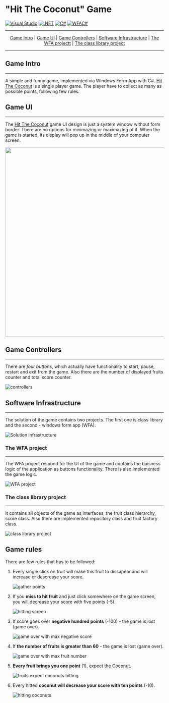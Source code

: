 # **"Hit The Coconut" Game**

[![Visual Studio](https://img.shields.io/badge/Visual%20Studio-2022-brightgreen)](https://visualstudio.microsoft.com/)
[![.NET](https://img.shields.io/badge/.NET-5.0-brightgreen)](https://dotnet.microsoft.com/)
[![C#](https://img.shields.io/badge/C%23-9.0-green)](https://docs.microsoft.com/en-us/dotnet/csharp/whats-new/csharp-9)
[![WFAC#](https://img.shields.io/badge/Windows%20Form%20App-C%23-yellowgreen)](https://docs.microsoft.com/en-us/visualstudio/ide/create-csharp-winform-visual-studio?view=vs-2022)

---
<div align="center">
    <a href="#game-intro">Game Intro</a> |
    <a href="#game-ui">Game UI</a> |
    <a href="#game-controllers">Game Controllers</a> |
    <a href="#software-infrastructure">Software Infrastructure</a> |
    <a href="#the-wfa-project">The WFA projectt</a> |
    <a href="#the-class-library-project">The class library project</a>
</div>

---

## Game Intro
---

A simple and funny game, implemented via Windows Form App with C#. [Hit The Coconut](https://github.com/Threed90/Hit_The_Coconut) is a single player game. The player have to collect as many as possible points, following few rules.

## Game UI
---

The [Hit The Coconut](https://github.com/Threed90/Hit_The_Coconut) game UI design is just a system window without form border. 
There are no options for minimazing or maximazing of it. When the game is started, its display will pop up in the middle of your computer screen.

<img src="https://github.com/Threed90/Hit_The_Coconut/blob/main/descriptionResources/gameEntrySkin.png" width="600">

## Game Controllers
---

There are *four buttons*, which actually have functionality to start, pause, restart and exit from the game. Also there are the number of displayed fruits counter and total score counter.

![controllers](/descriptionResources/controllers.gif)

## Software Infrastructure
---

The solution of the game contains two projects. The first one is class library and the second - windows form app (WFA).

![Solution infrastructure](/descriptionResources/SolutionInfrastructure.png)

### The WFA project
----

The WFA project respond for the UI of the game and contains the buisness logic of the application as buttons functionality. There is also implemented the game logic.

![WFA project](/descriptionResources/WFA_Project.png)

### The class library project
----

It contains all objects of the game as interfaces, the fruit class hierarchy, score class. Also there are implemented repository class and fruit factory class.

![class library project](/descriptionResources/classLibraryProject.png)

## Game rules

There are few rules that has to be followed:
1. Every single click on fruit will make this fruit to dissapear and will increase or descrease your score.
   
   ![gather points](/descriptionResources/gatherPoints.gif)
   
2. If you **miss to hit fruit** and just click somewhere on the game screen, you will decrease your score with five points (-5).
   
   ![hitting screen](/descriptionResources/hitScreen.gif)

3. If score goes over **negative hundred points** (-100) - the game is lost (game over).
   
   ![game over with max negative score](/descriptionResources/gameOverNegativeScore.gif)

4. If **the number of fruits is greater than 60** - the game is lost (game over).

    ![game over with max fruit number](/descriptionResources/gameOverMaxFruits.gif)

5. **Every fruit brings you one point** (1), expect the Coconut.
   
   ![fruits expect coconuts hitting](/descriptionResources/fitFruits.gif)

6. Every hitted **coconut will decrease your score with ten points** (-10).

    ![hitting coconuts](/descriptionResources/hitCoconuts.gif)
